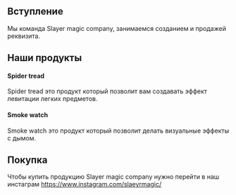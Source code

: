 ## Вступление
Мы команда Slayer magic company, занимаемся созданием и продажей реквизита. 

## Наши продукты
#### Spider tread
Spider tread это продукт который позволит вам создавать эффект левитации легких предметов. 

#### Smoke watch
Smoke watch это продукт который позволит делать визуальные эффекты с дымом. 

## Покупка
Чтобы купить продукцию Slayer magic company нужно перейти в наш инстаграм https://www.instagram.com/slaeyrmagic/
